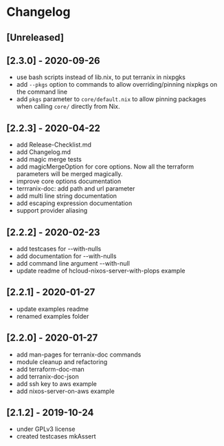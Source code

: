 # Changelog

## [Unreleased]

## [2.3.0] - 2020-09-26

- use bash scripts instead of lib.nix, to put terranix in nixpgks
- add `--pkgs` option to commands to allow overriding/pinning nixpkgs on the command line
- add `pkgs` parameter to `core/default.nix` to allow pinning packages when calling `core/` directly from Nix.

## [2.2.3] - 2020-04-22

- add Release-Checklist.md
- add Changelog.md
- add magic merge tests
- add magicMergeOption for core options. Now all the terraform parameters will be merged magically.
- improve core options documentation
- terrranix-doc: add path and url parameter
- add multi line string documentation
- add escaping expression documentation
- support provider aliasing

## [2.2.2] - 2020-02-23

- add testcases for --with-nulls
- add documentation for --with-nulls
- add command line argument --with-null
- update readme of hcloud-nixos-server-with-plops example

## [2.2.1] - 2020-01-27

- update examples readme
- renamed examples folder
        
## [2.2.0] - 2020-01-27

- add man-pages for terranix-doc commands
- module cleanup and refactoring
- add terraform-doc-man
- add terranix-doc-json
- add ssh key to aws example
- add nixos-server-on-aws example

## [2.1.2] - 2019-10-24

- under GPLv3 license 
- created testcases mkAssert 
